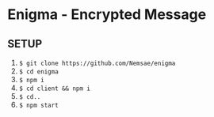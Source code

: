 # Enigma - Encrypted Message

## SETUP
1. `$ git clone https://github.com/Nemsae/enigma`
2. `$ cd enigma`
3. `$ npm i`
4. `$ cd client && npm i`
5. `$ cd..`
6. `$ npm start`
